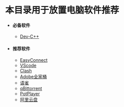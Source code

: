 # 本目录用于放置电脑软件推荐  

- #### 必备软件
  - [Dev-C++](./Dev-C%2B%2B.md)
- #### 推荐软件
  - [EasyConnect](./EasyConnect.md)
  - [VScode](./VScode.md)
  - [Clash](./Clash.md)
  - [Adobe全家桶](./Adobe.md)
  - [语雀](./%E8%AF%AD%E9%9B%80.md)
  - [qBittorrent](./qBittorrent.md)
  - [PotPlayer](./PotPlayer.md)
  - [阿里云盘](./%E9%98%BF%E9%87%8C%E4%BA%91%E7%9B%98.md)
